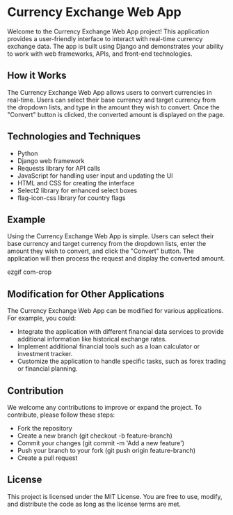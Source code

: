 Currency Exchange Web App
==========================

Welcome to the Currency Exchange Web App project! This application provides a user-friendly interface to interact with real-time currency exchange data. The app is built using Django and demonstrates your ability to work with web frameworks, APIs, and front-end technologies.

How it Works
------------

The Currency Exchange Web App allows users to convert currencies in real-time. Users can select their base currency and target currency from the dropdown lists, and type in the amount they wish to convert. Once the "Convert" button is clicked, the converted amount is displayed on the page.

Technologies and Techniques
---------------------------

- Python
- Django web framework
- Requests library for API calls
- JavaScript for handling user input and updating the UI
- HTML and CSS for creating the interface
- Select2 library for enhanced select boxes
- flag-icon-css library for country flags

Example
-------

Using the Currency Exchange Web App is simple. Users can select their base currency and target currency from the dropdown lists, enter the amount they wish to convert, and click the "Convert" button. The application will then process the request and display the converted amount.

ezgif com-crop

Modification for Other Applications
-----------------------------------

The Currency Exchange Web App can be modified for various applications. For example, you could:

- Integrate the application with different financial data services to provide additional information like historical exchange rates.
- Implement additional financial tools such as a loan calculator or investment tracker.
- Customize the application to handle specific tasks, such as forex trading or financial planning.

Contribution
------------

We welcome any contributions to improve or expand the project. To contribute, please follow these steps:

- Fork the repository
- Create a new branch (git checkout -b feature-branch)
- Commit your changes (git commit -m 'Add a new feature')
- Push your branch to your fork (git push origin feature-branch)
- Create a pull request

License
-------

This project is licensed under the MIT License. You are free to use, modify, and distribute the code as long as the license terms are met.